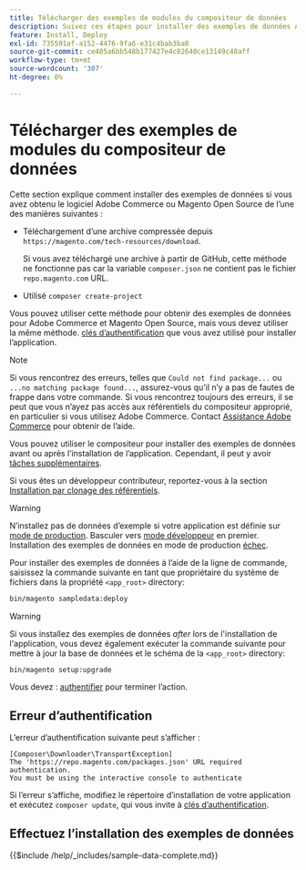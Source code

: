 ```yaml
---
title: Télécharger des exemples de modules du compositeur de données
description: Suivez ces étapes pour installer des exemples de données Adobe Commerce et Magento Open Source à l’aide du gestionnaire de modules PHP du compositeur.
feature: Install, Deploy
exl-id: 735591af-a152-4476-9fa6-e31c4bab3ba8
source-git-commit: ce405a6bb548b177427e4c02640ce13149c48aff
workflow-type: tm+mt
source-wordcount: '307'
ht-degree: 0%

---
```


# Télécharger des exemples de modules du compositeur de données

Cette section explique comment installer des exemples de données si vous avez obtenu le logiciel Adobe Commerce ou Magento Open Source de l’une des manières suivantes :

* Téléchargement d’une archive compressée depuis `https://magento.com/tech-resources/download`.

  Si vous avez téléchargé une archive à partir de GitHub, cette méthode ne fonctionne pas car la variable `composer.json` ne contient pas le fichier `repo.magento.com` URL.

* Utilisé `composer create-project`

Vous pouvez utiliser cette méthode pour obtenir des exemples de données pour Adobe Commerce et Magento Open Source, mais vous devez utiliser la même méthode. [clés d’authentification](../prerequisites/authentication-keys.md) que vous avez utilisé pour installer l’application.

>[!NOTE]
>
>Si vous rencontrez des erreurs, telles que `Could not find package...` ou `...no matching package found...`, assurez-vous qu’il n’y a pas de fautes de frappe dans votre commande. Si vous rencontrez toujours des erreurs, il se peut que vous n’ayez pas accès aux référentiels du compositeur approprié, en particulier si vous utilisez Adobe Commerce. Contact [Assistance Adobe Commerce](https://support.magento.com/hc/en-us) pour obtenir de l’aide.

Vous pouvez utiliser le compositeur pour installer des exemples de données avant ou après l’installation de l’application. Cependant, il peut y avoir [tâches supplémentaires](remove-or-update.md).

Si vous êtes un développeur contributeur, reportez-vous à la section [Installation par clonage des référentiels](git-repositories.md).

>[!WARNING]
>
>N’installez pas de données d’exemple si votre application est définie sur [mode de production](../../configuration/bootstrap/application-modes.md#production-mode). Basculer vers [mode développeur](../../configuration/bootstrap/application-modes.md#developer-mode) en premier. Installation des exemples de données en mode de production [échec](https://support.magento.com/hc/en-us/articles/360033824571#symptom-production-mode-trouble-samp-prod-).

Pour installer des exemples de données à l’aide de la ligne de commande, saisissez la commande suivante en tant que propriétaire du système de fichiers dans la propriété `<app_root>` directory:

```bash
bin/magento sampledata:deploy
```

>[!WARNING]
>
>Si vous installez des exemples de données _after_ lors de l&#39;installation de l&#39;application, vous devez également exécuter la commande suivante pour mettre à jour la base de données et le schéma de la `<app_root>` directory:

```bash
bin/magento setup:upgrade
```

Vous devez : [authentifier](../prerequisites/authentication-keys.md) pour terminer l’action.

## Erreur d’authentification

L’erreur d’authentification suivante peut s’afficher :

```terminal
[Composer\Downloader\TransportException]
The 'https://repo.magento.com/packages.json' URL required authentication.
You must be using the interactive console to authenticate
```

Si l’erreur s’affiche, modifiez le répertoire d’installation de votre application et exécutez `composer update`, qui vous invite à [clés d’authentification](../prerequisites/authentication-keys.md).

## Effectuez l’installation des exemples de données

{{$include /help/_includes/sample-data-complete.md}}
